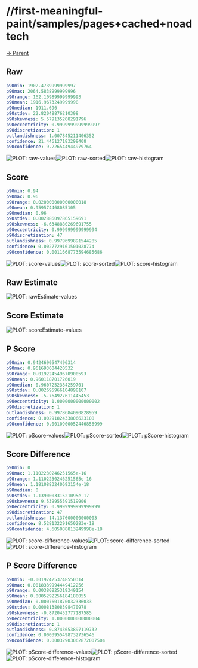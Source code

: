 
# //first-meaningful-paint/samples/pages+cached+noadtech

[→ Parent](../..)


## Raw


```yaml
p90min: 1902.4739999999997
p90max: 2064.5838999999996
p90range: 162.10989999999993
p90mean: 1916.9673249999998
p90median: 1911.696
p90stdev: 22.82048876210398
p90skewness: 5.579135208291796
p90eccentricity: 0.9999999999999997
p90discretization: 1
outlandishness: 1.007845211406352
confidence: 21.446127183298408
p90confidence: 9.226544944979764

```

![PLOT: raw-values](./raw/values.svg)![PLOT: raw-sorted](./raw/sorted.svg)![PLOT: raw-histogram](./raw/histogram.svg)
## Score


```yaml
p90min: 0.94
p90max: 0.96
p90range: 0.020000000000000018
p90mean: 0.959574468085105
p90median: 0.96
p90stdev: 0.002886097865159691
p90skewness: -6.6348880269691755
p90eccentricity: 0.999999999999994
p90discretization: 47
outlandishness: 0.9979699891544285
confidence: 0.0027729161501028774
p90confidence: 0.0011668773594685686

```

![PLOT: score-values](./score/values.svg)![PLOT: score-sorted](./score/sorted.svg)![PLOT: score-histogram](./score/histogram.svg)
## Raw Estimate

![PLOT: rawEstimate-values](./rawEstimate/values.svg)
## Score Estimate

![PLOT: scoreEstimate-values](./scoreEstimate/values.svg)
## P Score


```yaml
p90min: 0.9424690547496314
p90max: 0.961693604420532
p90range: 0.019224549670900593
p90mean: 0.960118701726019
p90median: 0.9607252384259701
p90stdev: 0.002695966104898107
p90skewness: -5.764927611445453
p90eccentricity: 1.0000000000000002
p90discretization: 1
outlandishness: 0.9978684090828959
confidence: 0.0029182433806623108
p90confidence: 0.0010900052446856999

```

![PLOT: pScore-values](./pScore/values.svg)![PLOT: pScore-sorted](./pScore/sorted.svg)![PLOT: pScore-histogram](./pScore/histogram.svg)
## Score Difference


```yaml
p90min: 0
p90max: 1.1102230246251565e-16
p90range: 1.1102230246251565e-16
p90mean: 1.1810883240693154e-18
p90median: 0
p90stdev: 1.139000331521095e-17
p90skewness: 9.539955591519906
p90eccentricity: 0.9999999999999999
p90discretization: 47
outlandishness: 14.137600000000003
confidence: 8.528132291650283e-18
p90confidence: 4.605088813249998e-18

```

![PLOT: score-difference-values](./score-difference/values.svg)![PLOT: score-difference-sorted](./score-difference/sorted.svg)![PLOT: score-difference-histogram](./score-difference/histogram.svg)
## P Score Difference


```yaml
p90min: -0.001974253748550314
p90max: 0.0018339994449412256
p90range: 0.00380825319349154
p90mean: 0.0005292256184180055
p90median: 0.0007601870032336033
p90stdev: 0.000813808398470978
p90skewness: -0.8720452777187585
p90eccentricity: 1.0000000000000004
p90discretization: 1
outlandishness: 0.8743653897119732
confidence: 0.0003955498732736546
p90confidence: 0.00032903062872007504

```

![PLOT: pScore-difference-values](./pScore-difference/values.svg)![PLOT: pScore-difference-sorted](./pScore-difference/sorted.svg)![PLOT: pScore-difference-histogram](./pScore-difference/histogram.svg)